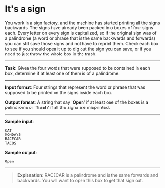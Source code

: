 # It's a sign

You work in a sign factory, and the machine has started printing all the signs backwards! The signs have already been packed into boxes of four signs each. Every letter on every sign is capitalized, so if the original sign was of a palindrome (a word or phrase that is the same backwards and forwards) you can still save those signs and not have to reprint them. Check each box to see if you should open it up to dig out the sign you can save, or if you need to just throw the whole box in the trash. 

---
 
**Task**: Given the four words that were supposed to be contained in each box, determine if at least one of them is of a palindrome. 

---
 
**Input format**: Four strings that represent the word or phrase that was supposed to be printed on the signs inside each box. 
 
**Output format**: A string that say '**Open**' if at least one of the boxes is a palindrome or '**Trash**' if all the signs are misprinted. 

---
 
**Sample input**: 
```
CAT 
MONDAYS 
RACECAR 
TACOS
``` 
 
**Sample output**:
```
Open
```

---

>**Explanation**: RACECAR is a palindrome and is the same forwards and backwards. You will want to open this box to get that sign out.